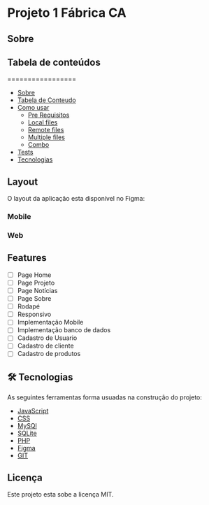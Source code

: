 # Projeto 1 Fábrica CA

## Sobre



## Tabela de conteúdos
=================
<!--ts-->
   * [Sobre](#Sobre)
   * [Tabela de Conteudo](#tabela-de-conteudo)
   * [Como usar](#como-usar)
      * [Pre Requisitos](#pre-requisitos)
      * [Local files](#local-files)
      * [Remote files](#remote-files)
      * [Multiple files](#multiple-files)
      * [Combo](#combo)
   * [Tests](#testes)
   * [Tecnologias](#tecnologias)
<!--te-->

## Layout

O layout da  aplicação esta disponível no Figma:

### Mobile

### Web

## Features 

- [ ] Page Home 
- [ ] Page Projeto
- [ ] Page Notícias
- [ ] Page Sobre
- [ ] Rodapé
- [ ] Responsivo
- [ ] Implementação Mobile
- [ ] Implementação banco de dados
- [ ] Cadastro de Usuario
- [ ] Cadastro de cliente
- [ ] Cadastro de produtos 

## 🛠 Tecnologias

As seguintes ferramentas forma usuadas na construção do projeto:

 - [JavaScript](https://developer.mozilla.org/pt-BR/docs/Web/JavaScript)
 - [CSS](https://developer.mozilla.org/pt-BR/docs/Web/CSS)
 - [MySQl](https://pt.wikiversity.org/wiki/Introdu%C3%A7%C3%A3o_ao_SQL)
 - [SQLite](https://www.sqlite.org/index.html)
 - [PHP](https://www.php.net/manual/pt_BR/intro-whatis.php)
 - [Figma](https://www.figma.com/files/recent)
 - [GIT](https://git-scm.com/)

## Licença

Este projeto esta sobe a licença MIT.